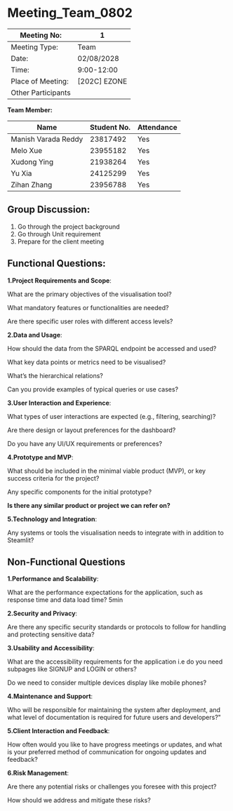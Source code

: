 # Meeting_Team_0802

| Meeting No: | 1 |
| --- | --- |
| Meeting Type: | Team |
| Date: |  02/08/2028 |
| Time: | 9:00-12:00 |
| Place of Meeting: | [202C] EZONE |
| Other Participants |  |

**Team Member:**

| Name | Student No. | Attendance |
| --- | --- | --- |
| Manish Varada Reddy | 23817492 | Yes |
| Melo Xue | 23955182 | Yes |
| Xudong Ying | 21938264 | Yes |
| Yu Xia | 24125299 | Yes |
| Zihan Zhang | 23956788 | Yes |

## Group Discussion:

1. Go through the project background
2. Go through Unit requirement
3. Prepare for the client meeting

## **Functional Questions:**

**1.Project Requirements and Scope**:

What are the primary objectives of the visualisation tool?

What mandatory features or functionalities are needed?

Are there specific user roles with different access levels?

**2.Data and Usage**:

How should the data from the SPARQL endpoint be accessed and used?

What key data points or metrics need to be visualised?

What’s the hierarchical relations?

Can you provide examples of typical queries or use cases?

**3.User Interaction and Experience**:

What types of user interactions are expected (e.g., filtering, searching)?

Are there design or layout preferences for the dashboard?

Do you have any UI/UX requirements or preferences?

**4.Prototype and MVP**:

What should be included in the minimal viable product (MVP), or key success criteria for the project?

Any specific components for the initial prototype?

**Is there any similar product or project we can refer on?**

**5.Technology and Integration**:

Any systems or tools the visualisation needs to integrate with in addition to Steamlit?

## **Non-Functional Questions**

**1.Performance and Scalability**:

What are the performance expectations for the application, such as response time and data load time? 5min

**2.Security and Privacy**:

Are there any specific security standards or protocols to follow for handling and protecting sensitive data?

**3.Usability and Accessibility**:

What are the accessibility requirements for the application i.e do you need subpages like SIGNUP and LOGIN or others?

Do we need to consider multiple devices display like mobile phones?

**4.Maintenance and Support**:

Who will be responsible for maintaining the system after deployment, and what level of documentation is required for future users and developers?"

**5.Client Interaction and Feedback**:

How often would you like to have progress meetings or updates, and what is your preferred method of communication for ongoing updates and feedback?

**6.Risk Management**:

Are there any potential risks or challenges you foresee with this project?

How should we address and mitigate these risks?